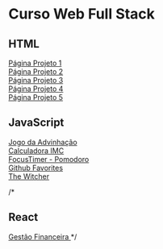 # Curso Web Full Stack
 
 <h2> HTML </h2>
 
 <a href="https://juninho15830.github.io/Curso-Web-Full-Stack/Front-End/HTML-CSS/Projeto-01/"> Página Projeto 1</a> <br>
 <a href="https://juninho15830.github.io/Curso-Web-Full-Stack/Front-End/HTML-CSS/Projeto-02/"> Página Projeto 2</a> <br>
 <a href="https://juninho15830.github.io/Curso-Web-Full-Stack/Front-End/HTML-CSS/Projeto-03/"> Página Projeto 3</a> <br>
 <a href="https://juninho15830.github.io/Curso-Web-Full-Stack/Front-End/HTML-CSS/Projeto-04/"> Página Projeto 4</a> <br>
 <a href="https://juninho15830.github.io/Curso-Web-Full-Stack/Front-End/HTML-CSS/Projeto-05/"> Página Projeto 5</a>

<h2> JavaScript </h2>

<a href="https://juninho15830.github.io/Curso-Web-Full-Stack/Front-End/JavaScript/Projetos%20em%20JavaScript/Jogo%20da%20advinhacao%20com%20HTML%20e%20CSS"> Jogo da Advinhação</a> <br>
<a href="https://juninho15830.github.io/Curso-Web-Full-Stack/Front-End/JavaScript/Projetos%20em%20JavaScript/Calculadora%20IMC">  Calculadora IMC </a> <br>
<a href="https://juninho15830.github.io/Curso-Web-Full-Stack/Front-End/JavaScript/Projetos%20em%20JavaScript/Focus%20timer"> FocusTimer - Pomodoro </a> <br>
<a href="https://juninho15830.github.io/Curso-Web-Full-Stack/Front-End/JavaScript/Projetos%20em%20JavaScript/Github%20favorites"> Github Favorites </a> <br>
<a href="https://juninho15830.github.io/Curso-Web-Full-Stack/Front-End/JavaScript/Projetos%20em%20JavaScript/The%20Witcher"> The Witcher </a> <br>

/*<h2> React </h2>

 <a href="https://juninho15830.github.io/Curso-Web-Full-Stack/Front-End/Projetos-React/finance/deploy"> Gestão Financeira </a>*/
